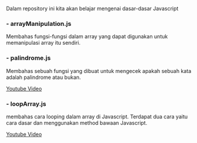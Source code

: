 Dalam repository ini kita akan belajar mengenai dasar-dasar Javascript

### - arrayManipulation.js
  
Membahas fungsi-fungsi dalam array yang dapat digunakan untuk memanipulasi array itu sendiri.
  
### - palindrome.js

Membahas sebuah fungsi yang dibuat untuk mengecek apakah sebuah kata adalah palindrome atau bukan.

[Youtube Video](https://www.youtube.com/watch?v=_JJrXKueqHI&t=217s)

### - loopArray.js

membahas cara looping dalam array di Javascript. Terdapat dua cara yaitu cara dasar dan menggunakan method bawaan Javascript.

[Youtube Video](https://www.youtube.com/watch?v=9C_SguiZau8&t=16s)
